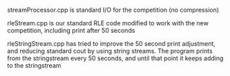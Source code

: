 streamProcessor.cpp is standard I/O for the competition (no compression)

rleStream.cpp is our standard RLE code modified to work with the new competition, including print after 50 seconds

rleStringStream.cpp has tried to improve the 50 second print adjustment, and reducing standard cout by using string streams. 
The program prints from the stringstream every 50 seconds, and until that point it keeps adding to the stringstream
